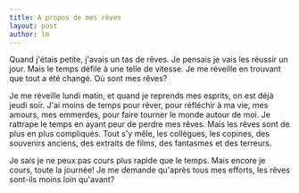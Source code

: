 ```yaml
---
title: A propos de mes rêves 
layout: post
author: lm
---
```

<p>Quand j'étais petite, j'avais un tas de rêves. Je pensais je vais les réussir un jour. Mais le temps défile à une telle de vitesse. Je me réveille en trouvant que tout a été changé. Où sont mes rêves?</p>
<p>Je me réveille lundi matin, et quand je reprends mes esprits, on est déjà jeudi soir. J'ai moins de temps pour rêver, pour réfléchir à ma vie, mes amours, mes emmerdes, pour faire tourner le monde autour de moi. Je rattrape le temps en ayant peur de perdre mes rêves. Mais les rêves sont de plus en plus compliqués. Tout s'y mêle, les collègues, les copines, des souvenirs anciens, des extraits de films, des fantasmes et des terreurs.</p>
<p>Je sais je ne peux pas cours plus rapide que le temps. Mais encore je cours, toute la journée! Je me demande qu'après tous mes efforts, les rêves sont-ils moins loin qu'avant?</p>
